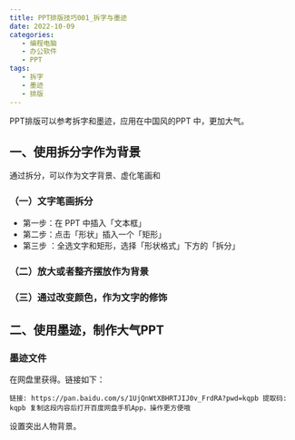 ```yaml
---
title: PPT排版技巧001_拆字与墨迹
date: 2022-10-09
categories:
   - 编程电脑
   - 办公软件
   - PPT
tags: 
   - 拆字
   - 墨迹
   - 排版 
---
```


PPT排版可以参考拆字和墨迹，应用在中国风的PPT 中，更加大气。
<!-- more -->

## 一、使用拆分字作为背景

通过拆分，可以作为文字背景、虚化笔画和

### （一）文字笔画拆分

- 第一步：在 PPT 中插入「文本框」
- 第二步：点击「形状」插入一个「矩形」
- 第三步 ：全选文字和矩形，选择「形状格式」下方的「拆分」

### （二）放大或者整齐摆放作为背景

### （三）通过改变颜色，作为文字的修饰

## 二、使用墨迹，制作大气PPT

### 墨迹文件

在网盘里获得。链接如下：

```
链接: https://pan.baidu.com/s/1UjQnWtXBHRTJIJ0v_FrdRA?pwd=kqpb 提取码: kqpb 复制这段内容后打开百度网盘手机App，操作更方便哦
```

设置突出人物背景。
